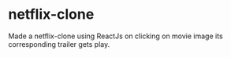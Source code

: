 # netflix-clone
Made a netflix-clone using ReactJs on clicking on movie image its corresponding trailer gets play.
